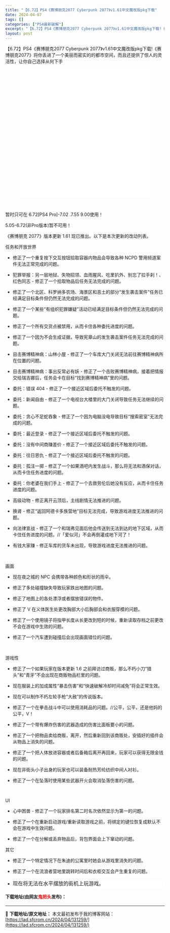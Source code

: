 ```yaml
---
title: "【6.72】PS4《赛博朋克2077 Cyberpunk 2077》v1.61中文魔改版pkg下载"
date: 2024-04-07
tags: []
categories: ["PS4最新破解"]
excerpt: "【6.72】PS4《赛博朋克2077 Cyberpunk 2077》v1.61中文魔改版pkg下载!《赛博朋克2077》将你丢进了一个美丽而密实的的都市空间，而且还提供了惊人的灵活性，让你自己选择从何下手 　　 暂时只可在 6.72[PS4 Pro]-7.02 .7.55 9.00使用！ 5.05-&hellip;"
layout: post
---
```


 <p>【6.72】PS4《赛博朋克2077 Cyberpunk 2077》v1.61中文魔改版pkg下载!《赛博朋克2077》将你丢进了一个美丽而密实的的都市空间，而且还提供了惊人的灵活性，让你自己选择从何下手</p> <p style="text-align: center;"><iframe allowfullscreen="true" border="0" frameborder="0" framespacing="0" height="400" scrolling="no" src="//player.bilibili.com/player.html?aid=712773880&amp;bvid=BV1SD4y1Q7tN&amp;cid=257742183&amp;page=1" width="410"></iframe></p> <p>　　</p> <p style="visibility: visible;">暂时只可在 6.72[PS4 Pro]-7.02 .7.55 9.00使用！</p> <p style="visibility: visible;">5.05-6.72(非Pro版本)暂不可用！</p> <p style="visibility: visible;">《赛博朋克 2077》版本更新 1.61 现已推出。以下是本次更新的改动列表。</p> <p style="visibility: visible;">任务和开放世界</p> <ul style="visibility: visible;"> <li style="visibility: visible;"> <p style="visibility: visible;">修正了一个重复按下交互按钮拾取容器内物品会导致各种 NCPD 警用频道案件无法正常完成的问题。</p></li> <li style="visibility: visible;"> <p style="visibility: visible;">犯罪举报：另一层地狱、失物招领、血雨腥风、吃里扒外、别忘了拉手刹！、红色同志 - 修正了一个拾取物品后任务无法完成的问题。</p></li> <li style="visibility: visible;"> <p style="visibility: visible;">修正了一个北区、科罗纳多农场、海景区和恶土的部分&ldquo;发生袭击案件&rdquo;任务已经满足目标条件但仍然无法完成的问题。</p></li> <li style="visibility: visible;"> <p style="visibility: visible;">修正了一个某些&ldquo;有组织犯罪嫌疑&rdquo;活动已经满足目标条件但仍然无法完成的问题。</p></li> <li style="visibility: visible;"> <p style="visibility: visible;">修正了一个所有交货点被禁用，从而卡住各种委托进度的问题。</p></li> <li style="visibility: visible;"> <p style="visibility: visible;">修正了一个因为不会生成证据，导致宪章山的发生袭击案件任务无法完成的问题。</p></li> <li style="visibility: visible;"> <p style="visibility: visible;">目击赛博精神病：山林小屋 - 修正了一个车库大门关闭无法前往赛博精神病所在位置的问题。</p></li> <li style="visibility: visible;"> <p style="visibility: visible;">目击赛博精神病：事出反常必有妖 - 修正了一个击败赛博精神病，接着把情报交给瑞吉娜后，任务会卡在目标&ldquo;找到赛博精神病&rdquo;里的问题。</p></li> <li style="visibility: visible;"> <p style="visibility: visible;">委托：错误 404 - 修正了一个接近区域后委托不触发的问题。</p></li> <li style="visibility: visible;"> <p style="visibility: visible;">委托：新闻自由 - 修正了一个电视台大楼里的大门关闭导致任务无法继续的问题。</p></li> <li style="visibility: visible;"> <p style="visibility: visible;">委托：贪心不足蛇吞象 - 修正了一个因为电脑没电导致目标&ldquo;搜索密室&rdquo;无法完成的问题。</p></li> <li style="visibility: visible;"> <p style="visibility: visible;">委托：最近登录 - 修正了一个接近区域后委托不触发的问题。</p></li> <li style="visibility: visible;"> <p style="visibility: visible;">委托：没有中间商赚差价 - 修正了一个接近区域后委托不触发的问题。</p></li> <li style="visibility: visible;"> <p style="visibility: visible;">委托：往日恩仇 - 修正了一个接近区域后委托不触发的问题。</p></li> <li> <p>委托：孤注一掷 - 修正了一个如果酒吧内发生战斗，那么将无法和酒保对话，从而卡住任务进度的问题。</p></li> <li> <p>委托：你老婆在我们手上 - 修正了一个去救劳伦后她没有反应，从而卡住任务进度的问题。</p></li> <li> <p>高级动物 - 修正离开云顶后，主线剧情无法推进的问题。</p></li> <li> <p>换肾 - 修正&ldquo;返回阿德卡多族营地&rdquo;目标无法完成，导致游戏进度无法推进的问题。</p></li> <li> <p>向法律宣战 - 修正了一个和瑞弗见面后他会传送到无法到达的地下区域，从而卡住任务进度的问题。//「爱似河」不会再倒灌成地下河了！</p></li> <li> <p>有钱大家赚 - 修正车库的货车未出现，导致游戏进度无法推进的问题。</p></li> </ul> <p>&nbsp;</p> <p>画面</p> <ul> <li> <p>现在夜之城的 NPC 会携带各种颜色和形状的雨伞。</p></li> <li> <p>修正了多处碰撞缺失导致玩家跌出地图的问题。</p></li> <li> <p>修正了地图上的各处漂浮或者摆放错误的物件。</p></li> <li> <p>修正了 V 在义体医生处更改胸部大小后胸部会和衣服穿模的问题。</p></li> <li> <p>修正了一个使用镜子将指甲长度从长更改到短的时候，重新读取存档之前更改不会在游戏中生效的问题。</p></li> <li> <p>修正了一个汽车遭到碰撞后会出现画面错位的问题。</p></li> </ul> <p>&nbsp;</p> <p>游戏性</p> <ul> <li> <p>修正了一个如果玩家在版本更新 1.6 之前拜访过商贩，那么不朽小刀&ldquo;猎头&rdquo;和&ldquo;青牙&rdquo;不会出现在商贩物品栏里的问题。</p></li> <li> <p>现在服装上的加成属性&ldquo;暴击伤害&rdquo;和&ldquo;快速破解冷却时间减免&rdquo;将会正常生效。</p></li> <li> <p>现在可以制作不朽左轮手枪&ldquo;大赦&rdquo;的传说版本。</p></li> <li> <p>修正了一个在拳击战斗中可以使用消耗品的问题。//公平，公平，还是他妈的公平，V！</p></li> <li> <p>修正了一个带有爆炸伤害的武器造成的伤害比面板要小的问题。</p></li> <li> <p>修正了一个把物品卖给商贩，离开，然后重新回到该商贩处，安插好的插件会从物品上消失的问题。</p></li> <li> <p>修正了一个把人体放进容器或者后备箱后离开再回来，玩家可以获得无限金钱的问题。</p></li> <li> <p>现在非街头小子出身的玩家也可以装备耐热芳纶纺织中间人衬衫。</p></li> <li> <p>修正了一个在坠落时使用某些武器开火会取消坠落伤害的问题。</p></li> </ul> <p>&nbsp;</p> <p>UI</p> <ul> <li> <p>心中困兽 - 修正了一个玩家排名第二时名次依然显示为第一的问题。</p></li> <li> <p>修正了一个在重新启动游戏/重新读取游戏之前，将绑定的键位恢复成默认不会在游戏中生效问题。</p></li> <li> <p>修正了一个在分解或丢弃物品后，背包界面会上下窜动的问题。</p></li> </ul> <p>其它</p> <ul> <li> <p>修正了一个特定情况下在朱迪的公寓里时她会从游戏里消失的问题。</p></li> <li> <p>修正了一个在流浪者营地里跳转时间后和衣柜交互会产生重复的问题。</p></li> <li> <p style="margin-bottom: 20px;list-style: none;box-sizing: border-box;word-break: break-word;border-width: 0px;border-style: initial;border-color: initial;outline: 0px;font-size: 16px;vertical-align: baseline;background: rgb(255, 255, 255);overflow: hidden;font-family: &quot;Microsoft Yahei&quot;, -apple-system, BlinkMacSystemFont, &quot;Segoe UI&quot;, Roboto, Ubuntu, &quot;Helvetica Neue&quot;, Helvetica, Arial, &quot;PingFang SC&quot;, &quot;Hiragino Sans GB&quot;, &quot;Microsoft Yahei UI&quot;, &quot;Source Han Sans CN&quot;, sans-serif;text-align: start;white-space: normal;">现在将无法在水平摆放的街机上玩游戏。</p></li> </ul> <p><h4>下载地址(由网友<font color="red">鬼把头</font>发布)：</h4></p> 

---
📖 **下载地址/原文地址：** 本文最初发布于我的博客网站：[https://lad.sfcrom.cn/2024/04/131259/](https://lad.sfcrom.cn/2024/04/131259/)
